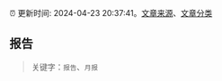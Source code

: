 :alarm_clock: 更新时间: 2024-04-23 20:37:41。[文章来源](/README.md)、[文章分类](/TAGS.md)

## 报告


> 关键字：`报告`、`月报`



